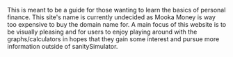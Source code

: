 This is meant to be a guide for those wanting to learn the basics of personal finance. This site's name is currently undecided as Mooka Money 
is way too expensive to buy the domain name for. A main focus of this website is to be visually pleasing and for users to enjoy playing around with
the graphs/calculators in hopes that they gain some interest and pursue more information outside of sanitySimulator.
